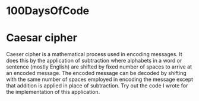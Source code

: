 # 100DaysOfCode
# Caesar cipher
Caeser cipher is a mathematical process used in encoding messages. It does this by the application of subtraction where alphabets in a word or sentence (mostly English) are shifted by fixed number of spaces to arrive at an encoded message. The encoded message can be decoded by shifting with the same number of spaces employed in encoding the message except that addition is applied in place of subtraction. Try out the code I wrote for the implementation of this application.
